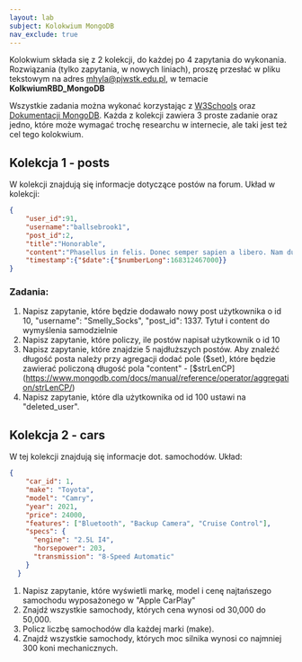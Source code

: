 ```yaml
---
layout: lab
subject: Kolokwium MongoDB
nav_exclude: true
---
```


Kolokwium składa się z 2 kolekcji, do każdej po 4 zapytania do wykonania. Rozwiązania (tylko zapytania, w nowych liniach), proszę przesłać w pliku tekstowym na adres mhyla@pjwstk.edu.pl, w temacie **KolkwiumRBD_MongoDB**

Wszystkie zadania można wykonać korzystając z [W3Schools](https://www.w3schools.com/mongodb/index.php) oraz [Dokumentacji MongoDB](https://www.mongodb.com/docs/manual/). Każda z kolekcji zawiera 3 proste zadanie oraz jedno, które może wymagać trochę researchu w internecie, ale taki jest też cel tego kolokwium.

## Kolekcja 1 - posts
W kolekcji znajdują się informacje dotyczące postów na forum. Układ w kolekcji:

```json
{
    "user_id":91,
    "username":"ballsebrook1",
    "post_id":2,
    "title":"Honorable",
    "content":"Phasellus in felis. Donec semper sapien a libero. Nam dui.\n\nProin leo odio, porttitor id, consequat in, consequat ut, nulla. Sed accumsan felis. Ut at dolor quis odio consequat varius.\n\nInteger ac leo. Pellentesque ultrices mattis odio. Donec vitae nisi.",
    "timestamp":{"$date":{"$numberLong":168312467000}}
}
```
### Zadania:
1. Napisz zapytanie, które będzie dodawało nowy post użytkownika o id 10, "username": "Smelly_Socks", "post_id": 1337. Tytuł i content do wymyślenia samodzielnie
2. Napisz zapytanie, które policzy, ile postów napisał użytkownik o id 10
3. Napisz zapytanie, które znajdzie 5 najdłuższych postów. Aby znaleźć długość posta należy przy agregacji dodać pole ($set), które będzie zawierać policzoną długość pola "content" - [$strLenCP](https://www.mongodb.com/docs/manual/reference/operator/aggregation/strLenCP/)
4. Napisz zapytanie, które dla użytkownika od id 100 ustawi na "deleted_user".


## Kolekcja 2 - cars
W tej kolekcji znajdują się informacje dot. samochodów. Układ: 

```json
{
    "car_id": 1,
    "make": "Toyota",
    "model": "Camry",
    "year": 2021,
    "price": 24000,
    "features": ["Bluetooth", "Backup Camera", "Cruise Control"],
    "specs": {
      "engine": "2.5L I4",
      "horsepower": 203,
      "transmission": "8-Speed Automatic"
    }
  }
```

1. Napisz zapytanie, które wyświetli markę, model i cenę najtańszego samochodu wyposażonego w "Apple CarPlay"
2. Znajdź wszystkie samochody, których cena wynosi od 30,000 do 50,000.
3. Policz liczbę samochodów dla każdej marki (make).
4. Znajdź wszystkie samochody, których moc silnika wynosi co najmniej 300 koni mechanicznych.